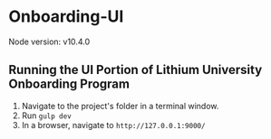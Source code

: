 # Onboarding-UI
Node version: v10.4.0

## Running the UI Portion of Lithium University Onboarding Program ##
1. Navigate to the project's folder in a terminal window.
2. Run ```gulp dev```
3. In a browser, navigate to ```http://127.0.0.1:9000/```